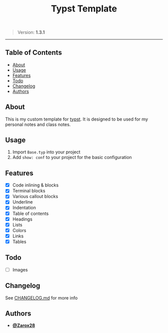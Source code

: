 <div align="center">
  <h1>Typst Template</h1>
</div>

<br />

> Version: **1.3.1**

---

## Table of Contents

- [About](#about)
- [Usage](#usage)
- [Features](#features)
- [Todo](#todo)
- [Changelog](#changelog)
- [Authors](#authors)

## About

This is my custom template for [typst](www.github.com/typst/typst). It is designed to be used for my personal notes and class notes.

## Usage

1. Import `Base.typ` into your project
2. Add `show: conf` to your project for the basic configuration

## Features

- [x] Code inlining & blocks
- [x] Terminal blocks
- [x] Various callout blocks
- [x] Underline
- [x] Indentation
- [x] Table of contents
- [x] Headings
- [x] Lists
- [x] Colors
- [x] Links
- [x] Tables

## Todo

- [ ] Images

## Changelog

See [CHANGELOG.md](CHANGELOG.md) for more info

## Authors

- **[**@Zarox28**](https://github.com/Zarox28)**
